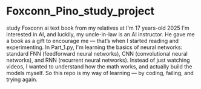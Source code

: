 # Foxconn_Pino_study_project
study Foxconn ai text book from my relatives at I'm 17 years-old 2025
I'm interested in AI, and luckily, my uncle-in-law is an AI instructor.
He gave me a book as a gift to encourage me — that’s when I started reading and experimenting.
In Part_1.py, I'm learning the basics of neural networks:
standard FNN (feedforward neural networks), CNN (convolutional neural networks), and RNN (recurrent neural networks).
Instead of just watching videos, I wanted to understand how the math works, and actually build the models myself.
So this repo is my way of learning — by coding, failing, and trying again.
